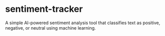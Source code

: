 # sentiment-tracker
A simple AI-powered sentiment analysis tool that classifies text as positive, negative, or neutral using machine learning.
